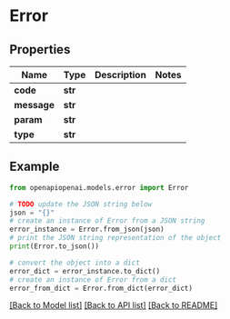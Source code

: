 # Error


## Properties

Name | Type | Description | Notes
------------ | ------------- | ------------- | -------------
**code** | **str** |  | 
**message** | **str** |  | 
**param** | **str** |  | 
**type** | **str** |  | 

## Example

```python
from openapiopenai.models.error import Error

# TODO update the JSON string below
json = "{}"
# create an instance of Error from a JSON string
error_instance = Error.from_json(json)
# print the JSON string representation of the object
print(Error.to_json())

# convert the object into a dict
error_dict = error_instance.to_dict()
# create an instance of Error from a dict
error_from_dict = Error.from_dict(error_dict)
```
[[Back to Model list]](../README.md#documentation-for-models) [[Back to API list]](../README.md#documentation-for-api-endpoints) [[Back to README]](../README.md)


